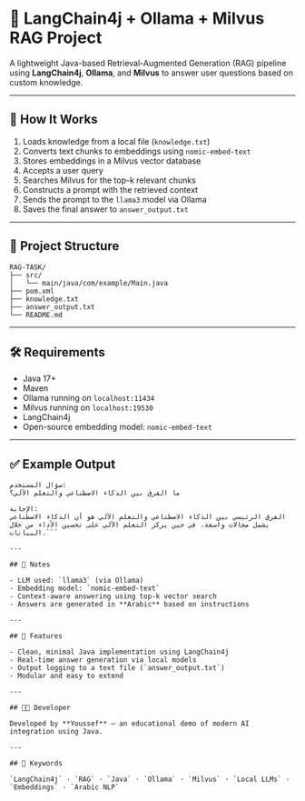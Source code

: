 # 🤖 LangChain4j + Ollama + Milvus RAG Project

A lightweight Java-based Retrieval-Augmented Generation (RAG) pipeline using **LangChain4j**, **Ollama**, and **Milvus** to answer user questions based on custom knowledge.

---

## 🚀 How It Works

1. Loads knowledge from a local file (`knowledge.txt`)
2. Converts text chunks to embeddings using `nomic-embed-text`
3. Stores embeddings in a Milvus vector database
4. Accepts a user query
5. Searches Milvus for the top-k relevant chunks
6. Constructs a prompt with the retrieved context
7. Sends the prompt to the `llama3` model via Ollama
8. Saves the final answer to `answer_output.txt`

---

## 📁 Project Structure

```
RAG-TASK/
├── src/
│   └── main/java/com/example/Main.java
├── pom.xml
├── knowledge.txt
├── answer_output.txt
└── README.md
```

---

## 🛠️ Requirements

- Java 17+
- Maven
- Ollama running on `localhost:11434`
- Milvus running on `localhost:19530`
- LangChain4j
- Open-source embedding model: `nomic-embed-text`

---

## ✅ Example Output

```
سؤال المستخدم:
ما الفرق بين الذكاء الاصطناعي والتعلم الآلي؟

الإجابة:
الفرق الرئيسي بين الذكاء الاصطناعي والتعلم الآلي هو أن الذكاء الاصطناعي يشمل مجالات واسعة، في حين يركز التعلم الآلي على تحسين الأداء من خلال البيانات.```

---

## 📌 Notes

- LLM used: `llama3` (via Ollama)
- Embedding model: `nomic-embed-text`
- Context-aware answering using top-k vector search
- Answers are generated in **Arabic** based on instructions

---

## 📄 Features

- Clean, minimal Java implementation using LangChain4j
- Real-time answer generation via local models
- Output logging to a text file (`answer_output.txt`)
- Modular and easy to extend

---

## 👨‍💻 Developer

Developed by **Youssef** — an educational demo of modern AI integration using Java.

---

## 🧠 Keywords

`LangChain4j` · `RAG` · `Java` · `Ollama` · `Milvus` · `Local LLMs` · `Embeddings` · `Arabic NLP`
